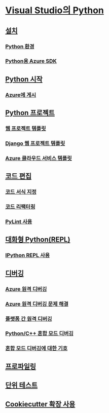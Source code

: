 # [Visual Studio의 Python](python-in-visual-studio.md)
## [설치](installation.md)
### [Python 환경](python-environments.md)
### [Python용 Azure SDK](azure-sdk-for-python.md)
## [Python 시작](getting-started.md)
### [Azure에 게시](publishing-to-azure.md)
## [Python 프로젝트](python-projects.md)
### [웹 프로젝트 템플릿](template-web.md)
### [Django 웹 프로젝트 템플릿](template-django.md)
### [Azure 클라우드 서비스 템플릿](template-azure-cloud-service.md)
## [코드 편집](code-editing.md)
### [코드 서식 지정](code-formatting.md)
### [코드 리팩터링](code-refactoring.md)
### [PyLint 사용](code-pylint.md)
## [대화형 Python(REPL)](interactive-repl.md)
### [IPython REPL 사용](interactive-repl-ipython.md)
## [디버깅](debugging.md)
### [Azure 원격 디버깅](debugging-azure-remote.md)
### [Azure 원격 디버깅 문제 해결](debugging-azure-remote-troubleshooting.md)
### [플랫폼 간 원격 디버깅](debugging-cross-platform-remote.md)
### [Python/C++ 혼합 모드 디버깅](debugging-mixed-mode.md)
### [혼합 모드 디버깅에 대한 기호](debugging-symbols-for-mixed-mode.md)
## [프로파일링](profiling.md)
## [단위 테스트](unit-testing.md)
## [Cookiecutter 확장 사용](cookiecutter.md)